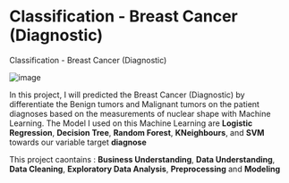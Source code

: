 # Classification - Breast Cancer (Diagnostic) 
Classification - Breast Cancer (Diagnostic)

![image](https://user-images.githubusercontent.com/56780448/182070956-071df608-125b-4452-a037-b8a52dc4d93d.png)

In this project, I will predicted the Breast Cancer (Diagnostic) by differentiate the Benign tumors and Malignant tumors on the patient diagnoses based on the measurements of nuclear shape with Machine Learning. The Model I used on this Machine Learning are **Logistic Regression**, **Decision Tree**, **Random Forest**, **KNeighbours**, and **SVM** towards our variable target **diagnose**

This project caontains : **Business Understanding**, **Data Understanding**, **Data Cleaning**, **Exploratory Data Analysis**, **Preprocessing** and **Modeling**
